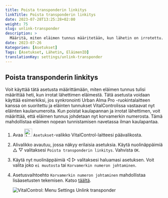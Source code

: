 ```yaml
---
title: Poista transponderin linkitys
linkTitle: Poista transponderin linkitys
date: 2023-07-28T13:25:28+02:00
weight: 75
slug: unlink-transponder
description: >
  Määritä, miten eläimen tunnus määritetään, kun lähetin on irrotettu.
date: 2023-07-26
Kategorien: [Asetukset]
Tags: [Asetukset, Lähetin, EläimenID]
translationKey: settings/unlink-transponder
---
```

## Poista transponderin linkitys

Voit käyttää tätä asetusta määrittämään, miten eläimen tunnus tulisi määrittää heti, kun irrotat lähettimen eläimestä. Tätä asetusta voidaan käyttää esimerkiksi, jos synkronointi Urban Alma Pro -ruokintalaitteen kanssa on suoritettu ja eläinten tunnukset VitalControlissa vastaavat nyt eläinten kaulanumeroita. Kun poistat kaulapannan ja irrotat lähettimen, voit määrittää, että eläimen tunnus johdetaan nyt korvamerkin numerosta. Tämä mahdollistaa eläimen nopean tunnistamisen navetassa ilman kaulapantaa.

1. Avaa <img src="/icons/gear.svg" width="25" align="bottom" alt="Asetukset" /> `Asetukset`-valikko VitalControl-laitteesi päävalikosta.

2. Alivalikko avautuu, jossa näkyy erilaisia asetuksia. Käytä nuolinäppäimiä △ ▽ valitaksesi `Poista transponderin linkitys`. Vahvista `OK`.

3. Käytä nyt nuolinäppäimiä ◁ ▷ valitaksesi haluamasi asetuksen. Voit valita joko `ei muutosta` tai `Korvamerkin numeron johtaminen`.

4. Asetusvaihtoehto `Korvamerkin numeron johtaminen` mahdollistaa lisäasetusten tekemisen. Katso [täältä](/fi/docs/settings/animal-registration/#oikea-siirtymä).

   ![VitalControl: Menu Settings Unlink transponder](../images/unlink-transponder.png "Poista transponderin linkitys")

